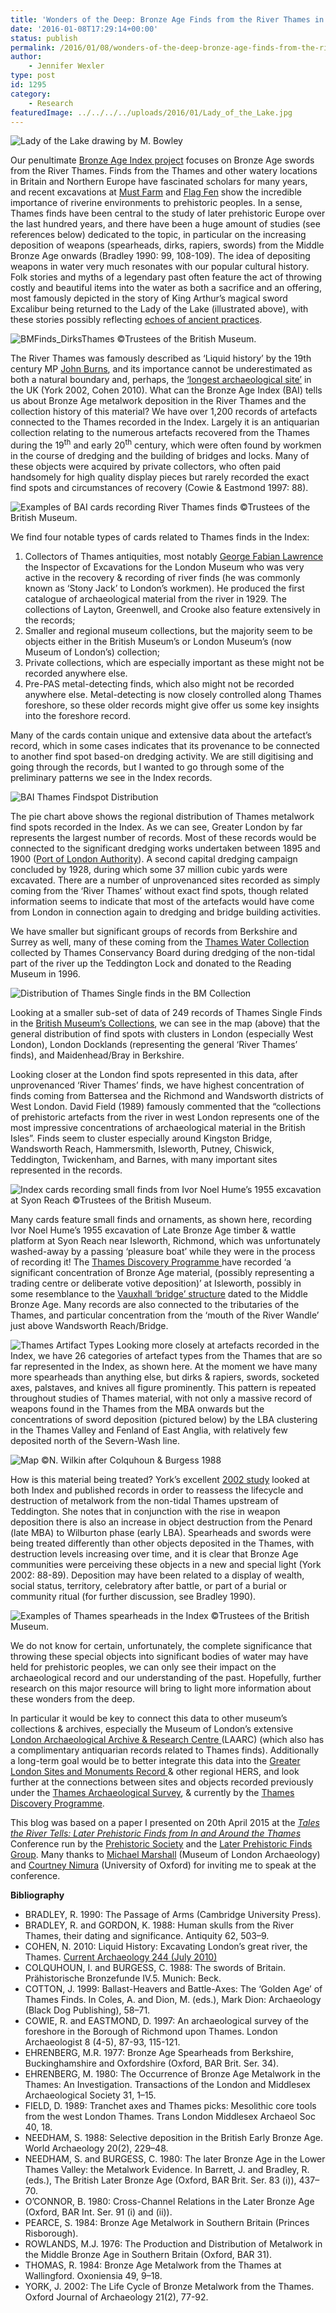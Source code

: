 ```yaml
---
title: 'Wonders of the Deep: Bronze Age Finds from the River Thames in the Bronze Age Index'
date: '2016-01-08T17:29:14+00:00'
status: publish
permalink: /2016/01/08/wonders-of-the-deep-bronze-age-finds-from-the-river-thames-in-the-bronze-age-index
author: 
    - Jennifer Wexler
type: post
id: 1295
category:
    - Research
featuredImage: ../../../../uploads/2016/01/Lady_of_the_Lake.jpg
---
```

![Lady of the Lake drawing by M. Bowley](../../../../uploads/2016/01/Lady_of_the_Lake.jpg)

Our penultimate [Bronze Age Index project](http://crowdsourced.micropasts.org/project/ThamesSwords/) focuses on Bronze Age swords from the River Thames. Finds from the Thames and other watery locations in Britain and Northern Europe have fascinated scholars for many years, and recent excavations at [Must Farm](http://www.mustfarm.com) and [Flag Fen](http://www.vivacity-peterborough.com/museums-and-heritage/flag-fen/) show the incredible importance of riverine environments to prehistoric peoples. In a sense, Thames finds have been central to the study of later prehistoric Europe over the last hundred years, and there have been a huge amount of studies (see references below) dedicated to the topic, in particular on the increasing deposition of weapons (spearheads, dirks, rapiers, swords) from the Middle Bronze Age onwards (Bradley 1990: 99, 108-109). The idea of depositing weapons in water very much resonates with our popular cultural history. Folk stories and myths of a legendary past often feature the act of throwing costly and beautiful items into the water as both a sacrifice and an offering, most famously depicted in the story of King Arthur’s magical sword Excalibur being returned to the Lady of the Lake (illustrated above), with these stories possibly reflecting [echoes of ancient practices](http://traumwerk.stanford.edu/archaeolog/2008/02/celtic_swords_and_arthurs_lady.html).

![BMFinds_DirksThames ©Trustees of the British Museum.](../../../../uploads/2016/01/BMFinds_DirksThames-e1452267136965.jpg)

The River Thames was famously described as ‘Liquid history’ by the 19th century MP [John Burns](https://en.wikipedia.org/wiki/John_Burns), and its importance cannot be underestimated as both a natural boundary and, perhaps, the [‘longest archaeological site’](http://www.archaeology.co.uk/articles/features/liquid-history-excavating-londons-great-river-the-thames.htm) in the UK (York 2002, Cohen 2010). What can the Bronze Age Index (BAI) tells us about Bronze Age metalwork deposition in the River Thames and the collection history of this material? We have over 1,200 records of artefacts connected to the Thames recorded in the Index. Largely it is an antiquarian collection relating to the numerous artefacts recovered from the Thames during the 19<sup>th</sup> and early 20<sup>th</sup> century, which were often found by workmen in the course of dredging and the building of bridges and locks. Many of these objects were acquired by private collectors, who often paid handsomely for high quality display pieces but rarely recorded the exact find spots and circumstances of recovery (Cowie &amp; Eastmond 1997: 88).

![Examples of BAI cards recording River Thames finds ©Trustees of the British Museum.](../../../../uploads/2016/01/J.Wexler-Thames-Conference.jpg)

We find four notable types of cards related to Thames finds in the Index:

1. Collectors of Thames antiquities, most notably [George Fabian Lawrence ](http://ahistoryblog.com/2013/11/19/george-fabian-lawrence-aka-stoney-jack-1861-1939-items-of-interest/)the Inspector of Excavations for the London Museum who was very active in the recovery &amp; recording of river finds (he was commonly known as ‘Stony Jack’ to London’s workmen). He produced the first catalogue of archaeological material from the river in 1929. The collections of Layton, Greenwell, and Crooke also feature extensively in the records;
2. Smaller and regional museum collections, but the majority seem to be objects either in the British Museum’s or London Museum’s (now Museum of London’s) collection;
3. Private collections, which are especially important as these might not be recorded anywhere else.
4. Pre-PAS metal-detecting finds, which also might not be recorded anywhere else. Metal-detecting is now closely controlled along Thames foreshore, so these older records might give offer us some key insights into the foreshore record.

Many of the cards contain unique and extensive data about the artefact’s record, which in some cases indicates that its provenance to be connected to another find spot based-on dredging activity. We are still digitising and going through the records, but I wanted to go through some of the preliminary patterns we see in the Index records.

![BAI Thames Findspot Distribution](../../../../uploads/2016/01/BAI-Thames-Findspot-Distribution.jpg)

The pie chart above shows the regional distribution of Thames metalwork find spots recorded in the Index. As we can see, Greater London by far represents the largest number of records. Most of these records would be connected to the significant dredging works undertaken between 1895 and 1900 ([Port of London Authority](http://www.pla.co.uk/History)). A second capital dredging campaign concluded by 1928, during which some 37 million cubic yards were excavated. There are a number of unprovenanced sites recorded as simply coming from the ‘River Thames’ without exact find spots, though related information seems to indicate that most of the artefacts would have come from London in connection again to dredging and bridge building activities.

We have smaller but significant groups of records from Berkshire and Surrey as well, many of these coming from the [Thames Water Collection](http://www.readingmuseum.org.uk/collections/archaeology/thames-water-collection/) collected by Thames Conservancy Board during dredging of the non-tidal part of the river up the Teddington Lock and donated to the Reading Museum in 1996.

![Distribution of Thames Single finds in the BM Collection](../../../../uploads/2016/01/Slide22.jpg)

Looking at a smaller sub-set of data of 249 records of Thames Single Finds in the [British Museum’s Collections](http://www.britishmuseum.org/research/collection_online/search.aspx), we can see in the map (above) that the general distribution of find spots with clusters in London (especially West London), London Docklands (representing the general ‘River Thames’ finds), and Maidenhead/Bray in Berkshire.

Looking closer at the London find spots represented in this data, after unprovenanced ‘River Thames’ finds, we have highest concentration of finds coming from Battersea and the Richmond and Wandsworth districts of West London. David Field (1989) famously commented that the “collections of prehistoric artefacts from the river in west London represents one of the most impressive concentrations of archaeological material in the British Isles”. Finds seem to cluster especially around Kingston Bridge, Wandsworth Reach, Hammersmith, Isleworth, Putney, Chiswick, Teddington, Twickenham, and Barnes, with many important sites represented in the records.

![Index cards recording small finds from Ivor Noel Hume’s 1955 excavation at Syon Reach ©Trustees of the British Museum.](../../../../uploads/2016/01/Slide24.jpg)

Many cards feature small finds and ornaments, as shown here, recording Ivor Noel Hume’s 1955 excavation of Late Bronze Age timber &amp; wattle platform at Syon Reach near Isleworth, Richmond, which was unfortunately washed-away by a passing ‘pleasure boat’ while they were in the process of recording it! The [Thames Discovery Programme ](http://www.thamesdiscovery.org/riverpedia/isleworth-riverpedia)have recorded ‘a significant concentration of Bronze Age material, (possibly representing a trading centre or deliberate votive deposition)’ at Isleworth, possibly in some resemblance to the [Vauxhall ‘bridge’ structure](http://www.thamesdiscovery.org/frog-blog/london-s-oldest-find-discovered-at-vauxhall) dated to the Middle Bronze Age. Many records are also connected to the tributaries of the Thames, and particular concentration from the ‘mouth of the River Wandle’ just above Wandsworth Reach/Bridge.

![Thames Artifact Types](../../../../uploads/2016/01/ThamesArtifactTypes.jpg)
Looking more closely at artefacts recorded in the Index, we have 26 categories of artefact types from the Thames that are so far represented in the Index, as shown here. At the moment we have many more spearheads than anything else, but dirks &amp; rapiers, swords, socketed axes, palstaves, and knives all figure prominently. This pattern is repeated throughout studies of Thames material, with not only a massive record of weapons found in the Thames from the MBA onwards but the concentrations of sword deposition (pictured below) by the LBA clustering in the Thames Valley and Fenland of East Anglia, with relatively few deposited north of the Severn-Wash line.

![Map ©N. Wilkin after Colquhoun &amp; Burgess 1988](../../../../uploads/2016/01/Neil-Thames-Metalwork-Slide.jpg)

How is this material being treated? York’s excellent [2002 study](http://onlinelibrary.wiley.com/doi/10.1111/1468-0092.00150/abstract) looked at both Index and published records in order to reassess the lifecycle and destruction of metalwork from the non-tidal Thames upstream of Teddington. She notes that in conjunction with the rise in weapon deposition there is also an increase in object destruction from the Penard (late MBA) to Wilburton phase (early LBA). Spearheads and swords were being treated differently than other objects deposited in the Thames, with destruction levels increasing over time, and it is clear that Bronze Age communities were perceiving these objects in a new and special light (York 2002: 88-89). Deposition may have been related to a display of wealth, social status, territory, celebratory after battle, or part of a burial or community ritual (for further discussion, see Bradley 1990).

![Examples of Thames spearheads in the Index ©Trustees of the British Museum.](../../../../uploads/2016/01/Slide26-1.jpg)

We do not know for certain, unfortunately, the complete significance that throwing these special objects into significant bodies of water may have held for prehistoric peoples, we can only see their impact on the archaeological record and our understanding of the past. Hopefully, further research on this major resource will bring to light more information about these wonders from the deep.

In particular it would be key to connect this data to other museum’s collections &amp; archives, especially the Museum of London’s extensive [London Archaeological Archive &amp; Research Centre ](http://www.museumoflondon.org.uk/collections-research/laarc/)(LAARC) (which also has a complimentary antiquarian records related to Thames finds). Additionally a long-term goal would be to better integrate this data into the [Greater London Sites and Monuments Record ](https://www.historicengland.org.uk/services-skills/our-planning-services/greater-london-archaeology-advisory-service/greater-london-historic-environment-record/)&amp; other regional HERS, and look further at the connections between sites and objects recorded previously under the [Thames Archaeological Survey](http://www.thamesdiscovery.org/riverpedia/the-thames-archaeological-survey), &amp; currently by the [Thames Discovery Programme](http://www.thamesdiscovery.org).

This blog was based on a paper I presented on 20th April 2015 at the [*Tales the River Tells: Later Prehistoric Finds from In and Around the Thames* ](http://www.prehistoricsociety.org/events/event/tales_the_river_tells/)Conference run by the [Prehistoric Society](http://www.prehistoricsociety.org/) and the [Later Prehistoric Finds Group](https://sites.google.com/site/laterprehistoricfindsgroup/). Many thanks to [Michael Marshall](http://www.mola.org.uk/people/michael-marshall) (Museum of London Archaeology) and [Courtney Nimura](https://oxford.academia.edu/CourtneyNimura) (University of Oxford) for inviting me to speak at the conference.

**Bibliography**

- BRADLEY, R. 1990: The Passage of Arms (Cambridge University Press).
- BRADLEY, R. and GORDON, K. 1988: Human skulls from the River Thames, their dating and significance. Antiquity 62, 503–9.
- COHEN, N. 2010: Liquid History: Excavating London’s great river, the Thames. [Current Archaeology 244 (July 2010)](http://www.archaeology.co.uk/articles/features/liquid-history-excavating-londons-great-river-the-thames.htm)
- COLQUHOUN, I. and BURGESS, C. 1988: The swords of Britain. Prähistorische Bronzefunde IV.5. Munich: Beck.
- COTTON, J. 1999: Ballast-Heavers and Battle-Axes: The ‘Golden Age’ of Thames Finds. In Coles, A. and Dion, M. (eds.), Mark Dion: Archaeology (Black Dog Publishing), 58–71.
- COWIE, R. and EASTMOND, D. 1997: An archaeological survey of the foreshore in the Borough of Richmond upon Thames. London Archaeologist 8 (4-5), 87-93, 115-121.
- EHRENBERG, M.R. 1977: Bronze Age Spearheads from Berkshire, Buckinghamshire and Oxfordshire (Oxford, BAR Brit. Ser. 34).
- EHRENBERG, M. 1980: The Occurrence of Bronze Age Metalwork in the Thames: An Investigation. Transactions of the London and Middlesex Archaeological Society 31, 1–15.
- FIELD, D. 1989: Tranchet axes and Thames picks: Mesolithic core tools from the west London Thames. Trans London Middlesex Archaeol Soc 40, 18.
- NEEDHAM, S. 1988: Selective deposition in the British Early Bronze Age. World Archaeology 20(2), 229–48.
- NEEDHAM, S. and BURGESS, C. 1980: The later Bronze Age in the Lower Thames Valley: the Metalwork Evidence. In Barrett, J. and Bradley, R. (eds.), The British Later Bronze Age (Oxford, BAR Brit. Ser. 83 (i)), 437–70.
- O’CONNOR, B. 1980: Cross-Channel Relations in the Later Bronze Age (Oxford, BAR Int. Ser. 91 (i) and (ii)).
- PEARCE, S. 1984: Bronze Age Metalwork in Southern Britain (Princes Risborough).
- ROWLANDS, M.J. 1976: The Production and Distribution of Metalwork in the Middle Bronze Age in Southern Britain (Oxford, BAR 31).
- THOMAS, R. 1984: Bronze Age Metalwork from the Thames at Wallingford. Oxoniensia 49, 9–18.
- YORK, J. 2002: The Life Cycle of Bronze Metalwork from the Thames. Oxford Journal of Archaeology 21(2), 77-92.
